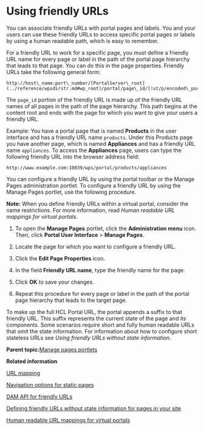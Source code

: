 # Using friendly URLs

You can associate friendly URLs with portal pages and labels. You and your users can use these friendly URLs to access specific portal pages or labels by using a human readable path, which is easy to remember.

For a friendly URL to work for a specific page, you must define a friendly URL name for every page or label in the path of the portal page hierarchy that leads to that page. You can do this in the page properties. Friendly URLs take the following general form:

```
http://host\_name:port\_number/[PortalServer\_root](../reference/wpsdirstr.md#wp_root)/portal/page\_id/[!ut/p/encoded\_portal\_suffix]
```

The `page_id` portion of the friendly URL is made up of the friendly URL names of all pages in the path of the page hierarchy. This path begins at the content root and ends with the page for which you want to give your users a friendly URL.

Example: You have a portal page that is named **Products** in the user interface and has a friendly URL name `products`. Under this Products page you have another page, which is named **Appliances** and has a friendly URL name `appliances`. To access the **Appliances** page, users can type the following friendly URL into the browser address field:

```
http://www.example.com:10039/wps/portal/products/appliances
```

You can configure a friendly URL by using the portal toolbar or the Manage Pages administration portlet. To configure a friendly URL by using the Manage Pages portlet, use the following procedure.

**Note:** When you define friendly URLs within a virtual portal, consider the name restrictions. For more information, read *Human readable URL mappings for virtual portals*.

1.  To open the **Manage Pages** portlet, click the **Administration menu** icon. Then, click **Portal User Interface** \> **Manage Pages**.

2.  Locate the page for which you want to configure a friendly URL.

3.  Click the **Edit Page Properties** icon.

4.  In the field **Friendly URL name**, type the friendly name for the page.

5.  Click **OK** to save your changes.

6.  Repeat this procedure for every page or label in the path of the portal page hierarchy that leads to the target page.


To make up the full HCL Portal URL, the portal appends a suffix to that friendly URL. This suffix represents the current state of the page and its components. Some scenarios require short and fully human readable URLs that omit the state information. For information about how to configure short stateless URLs see *Using friendly URLs without state information*.

**Parent topic:**[Manage pages portlets](../admin-system/mp_manage_pages.md)

**Related information**  


[URL mapping](../admin-system/adurlmap.md)

[Navigation options for static pages](../dev/spa_nav_mcrfrmt.md)

[DAM API for friendly URLs](../open_api/dam_friendly_urls.md)

[Defining friendly URLs without state information for pages in your site](../admin-system/mp_friendly_short_url.md)

[Human readable URL mappings for virtual portals](../admin-system/advppln_shpux_urlmap.md)

